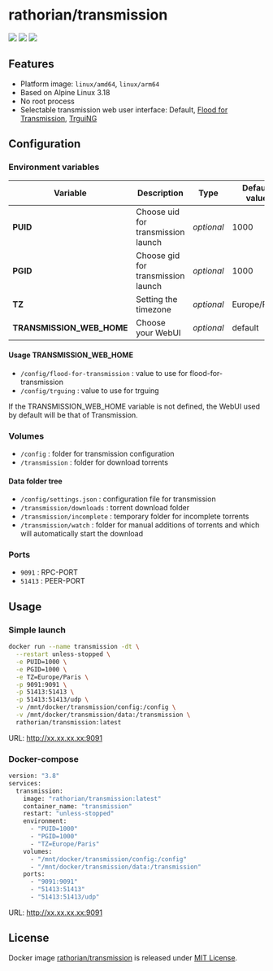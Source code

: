 # rathorian/transmission

[![](https://github.com/rathorian/transmission/workflows/build/badge.svg)](https://github.com/rathorian/transmission/actions)
[![](https://img.shields.io/docker/pulls/rathorian/transmission)](https://hub.docker.com/r/rathorian/transmission)
[![](https://img.shields.io/docker/stars/rathorian/transmission)](https://hub.docker.com/r/rathorian/transmission)

## Features

 - Platform image: `linux/amd64`, `linux/arm64`
 - Based on Alpine Linux 3.18
 - No root process
 - Selectable transmission web user interface: Default, [Flood for Transmission](https://github.com/johman10/flood-for-transmission), [TrguiNG](https://github.com/openscopeproject/TrguiNG)

## Configuration

### Environment variables

| Variable | Description | Type | Default value |
| -------- | ----------- | ---- | ------------- |
| **PUID** | Choose uid for transmission launch | *optional* | 1000
| **PGID** | Choose gid for transmission launch | *optional* | 1000
| **TZ** | Setting the timezone | *optional* | Europe/Paris
| **TRANSMISSION_WEB_HOME** | Choose your WebUI | *optional* | default

#### Usage TRANSMISSION_WEB_HOME

 - `/config/flood-for-transmission` : value to use for flood-for-transmission
 - `/config/trguing` : value to use for trguing

 If the TRANSMISSION_WEB_HOME variable is not defined, the WebUI used by default will be that of Transmission.

### Volumes

 - `/config` : folder for transmission configuration
 - `/transmission` : folder for download torrents

#### Data folder tree

 - `/config/settings.json` : configuration file for transmission
 - `/transmission/downloads` : torrent download folder
 - `/transmission/incomplete` : temporary folder for incomplete torrents
 - `/transmission/watch` : folder for manual additions of torrents and which will automatically start the download

### Ports

 - `9091` : RPC-PORT
 - `51413` : PEER-PORT

## Usage

### Simple launch

```sh
docker run --name transmission -dt \
  --restart unless-stopped \
  -e PUID=1000 \
  -e PGID=1000 \
  -e TZ=Europe/Paris \
  -p 9091:9091 \
  -p 51413:51413 \
  -p 51413:51413/udp \
  -v /mnt/docker/transmission/config:/config \
  -v /mnt/docker/transmission/data:/transmission \
  rathorian/transmission:latest
```

URL: http://xx.xx.xx.xx:9091

### Docker-compose

```sh
version: "3.8"
services:
  transmission:
    image: "rathorian/transmission:latest"
    container_name: "transmission"
    restart: "unless-stopped"
    environment:
      - "PUID=1000"
      - "PGID=1000"
      - "TZ=Europe/Paris"
    volumes:
      - "/mnt/docker/transmission/config:/config"
      - "/mnt/docker/transmission/data:/transmission"
    ports:
      - "9091:9091"
      - "51413:51413"
      - "51413:51413/udp"
```

URL: http://xx.xx.xx.xx:9091

## License

Docker image [rathorian/transmission](https://hub.docker.com/r/rathorian/transmission) is released under [MIT License](https://github.com/Rathorian/transmission/blob/main/LICENSE).